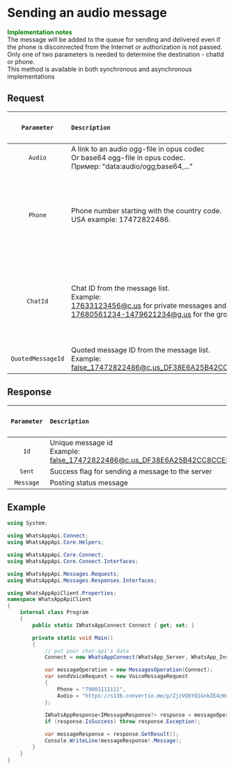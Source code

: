 ﻿# Sending an audio message
**<span style="color:green">Implementation notes</span>**<br/> The message will be added to the queue for sending and delivered even if the phone is disconnected from the Internet or authorization is not passed.<br/>
Only one of two parameters is needed to determine the destination - chatId or phone.<br/>
This method is available in both synchronous and asynchronous implementations

## Request
| `Parameter` | `Description`                        | `The data type of the parameter` | `Required parameter` |
|:-----------:|:-------------------------------------|:--------------------------------:|:--------------------:|
|  `Audio`   | A link to an audio ogg-file in opus codec <br/> Or base64 ogg-file in opus codec. <br/> Пример: "data:audio/ogg;base64,..."  | `String` | <ul><li>- [x] </li></ul> |
|  `Phone`   | Phone number starting with the country code. <br/> USA example: 17472822486. | `String` | <ul><li>- [x] Only Phone is specified</li><li>- [ ] Only ChatId is specified</li></ul> |
|  `ChatId`  | Chat ID from the message list. <br/> Example: <br/> 17633123456@c.us for private messages and <br/> 17680561234-1479621234@g.us for the group.                                                            | `String` | <ul><li>- [x] Only ChatId is specified</li><li>- [ ] Only Phone is specified</li></ul> |
|  `QuotedMessageId`  | Quoted message ID from the message list. <br/> Example: <br/> false_17472822486@c.us_DF38E6A25B42CC8CCE57EC40F | `String` | <ul><li>- [ ] </li></ul> |

## Response
| `Parameter` | `Description`                        | `The data type of the parameter` | 
|:-----------:|:-------------------------------------|:--------------------------------:|
|     `Id`      | Unique message id <br/> Example: false_17472822486@c.us_DF38E6A25B42CC8CCE57EC40F | `String`
|    `Sent`     | Success flag for sending a message to the server | `Boolean`
|   `Message`   | Posting status message | `String`

## Example
```csharp
using System;

using WhatsAppApi.Connect;
using WhatsAppApi.Core.Helpers;

using WhatsAppApi.Core.Connect;
using WhatsAppApi.Core.Connect.Interfaces;

using WhatsAppApi.Messages.Requests;
using WhatsAppApi.Messages.Responses.Interfaces;

using WhatsAppApiClient.Properties;
namespace WhatsAppApiClient
{
    internal class Program
    {
        public static IWhatsAppConnect Connect { get; set; }

        private static void Main()
        {
            // put your chat-api's data
            Connect = new WhatsAppConnect(WhatsApp_Server, WhatsApp_Instance, WhatsApp_Token); 

            var messageOperation = new MessagesOperation(Connect);
            var sendVoiceRequest = new VoiceMessageRequest
            {
                Phone = "79001111111",
                Audio = "https://s136.convertio.me/p/ZjzVQbYQ1GnkZE4zWrTxEg/3580b0b96441389cdb6a640615131cff/Snoop_Dogg_feat_The_Doors_-_Riders_on_the_storm_Fredwreck_Remix_393298.opus",
            };
        
            IWhatsAppResponse<IMessageResponse?> response = messageOperation.SendVoiceMessage(sendVoiceRequest);
            if (response.IsSuccess) throw response.Exception!;

            var messageResponse = response.GetResult();
            Console.WriteLine(messageResponse!.Message);
        }
    }
}
```